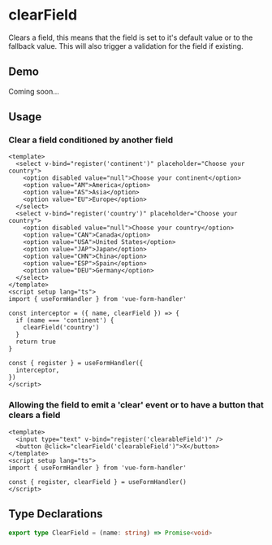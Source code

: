 # clearField

Clears a field, this means that the field is set to it's default value or to the fallback value.
This will also trigger a validation for the field if existing.

## Demo

Coming soon...

## Usage

### Clear a field conditioned by another field

```vue
<template>
  <select v-bind="register('continent')" placeholder="Choose your country">
    <option disabled value="null">Choose your continent</option>
    <option value="AM">America</option>
    <option value="AS">Asia</option>
    <option value="EU">Europe</option>
  </select>
  <select v-bind="register('country')" placeholder="Choose your country">
    <option disabled value="null">Choose your country</option>
    <option value="CAN">Canada</option>
    <option value="USA">United States</option>
    <option value="JAP">Japan</option>
    <option value="CHN">China</option>
    <option value="ESP">Spain</option>
    <option value="DEU">Germany</option>
  </select>
</template>
<script setup lang="ts">
import { useFormHandler } from 'vue-form-handler'

const interceptor = ({ name, clearField }) => {
  if (name === 'continent') {
    clearField('country')
  }
  return true
}

const { register } = useFormHandler({
  interceptor,
})
</script>
```

### Allowing the field to emit a 'clear' event or to have a button that clears a field

```vue
<template>
  <input type="text" v-bind="register('clearableField')" />
  <button @click="clearField('clearableField')">X</button>
</template>
<script setup lang="ts">
import { useFormHandler } from 'vue-form-handler'

const { register, clearField } = useFormHandler()
</script>
```

## Type Declarations

```ts
export type ClearField = (name: string) => Promise<void>
```
